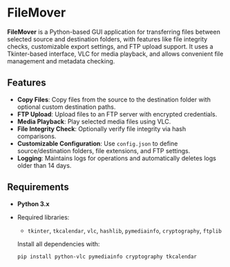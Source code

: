 # FileMover

**FileMover** is a Python-based GUI application for transferring files between selected source and destination folders, with features like file integrity checks, customizable export settings, and FTP upload support. It uses a Tkinter-based interface, VLC for media playback, and allows convenient file management and metadata checking.

## Features
- **Copy Files**: Copy files from the source to the destination folder with optional custom destination paths.
- **FTP Upload**: Upload files to an FTP server with encrypted credentials.
- **Media Playback**: Play selected media files using VLC.
- **File Integrity Check**: Optionally verify file integrity via hash comparisons.
- **Customizable Configuration**: Use `config.json` to define source/destination folders, file extensions, and FTP settings.
- **Logging**: Maintains logs for operations and automatically deletes logs older than 14 days.

## Requirements
- **Python 3.x**
- Required libraries:
  - `tkinter`, `tkcalendar`, `vlc`, `hashlib`, `pymediainfo`, `cryptography`, `ftplib`
  
  Install all dependencies with:
  ```bash
  pip install python-vlc pymediainfo cryptography tkcalendar
